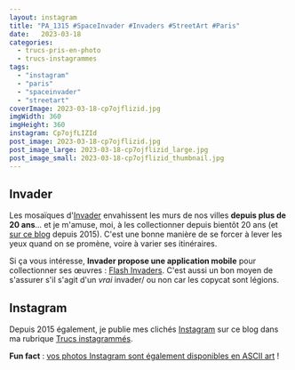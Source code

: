 ```yaml
---
layout: instagram
title: "PA_1315 #SpaceInvader #Invaders #StreetArt #Paris"
date:   2023-03-18
categories: 
  - trucs-pris-en-photo
  - trucs-instagrammes
tags: 
  - "instagram"
  - "paris"
  - "spaceinvader"
  - "streetart"
coverImage: 2023-03-18-cp7ojflizid.jpg
imgWidth: 360
imgHeight: 360
instagram: Cp7ojfLIZId
post_image: 2023-03-18-cp7ojflizid.jpg
post_image_large: 2023-03-18-cp7ojflizid_large.jpg
post_image_small: 2023-03-18-cp7ojflizid_thumbnail.jpg
---
```


## Invader

Les mosaïques d'[Invader](https://fr.wikipedia.org/wiki/Invader_%28artiste%29) envahissent les murs de nos villes **depuis plus de 20 ans**... et je m'amuse, moi, à les collectionner depuis bientôt 20 ans (et [sur ce blog](/tag/spaceinvader/) depuis 2015). C'est une bonne manière de se forcer à lever les yeux quand on se promène, voire à varier ses itinéraires.

Si ça vous intéresse, **Invader propose une application mobile** pour collectionner ses œuvres : [Flash Invaders](http://www.space-invaders.com/flashinvaders/). C'est aussi un bon moyen de s'assurer s'il s'agit d'un _vrai_ invader/ ou non car les copycat sont légions.

## Instagram

Depuis 2015 également, je publie mes clichés [Instagram](https://www.instagram.com/zemoko/) sur ce blog dans ma rubrique [Trucs instagrammés](/category/trucs-pris-en-photos/trucs-instagrammes/).

**Fun fact** : [vos photos Instagram sont également disponibles en ASCII art](/2016/01/le-saviez-tu-instagram-en-ascii-art/) !
